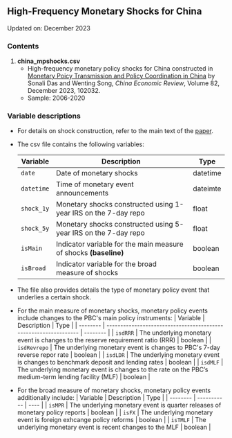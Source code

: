 ## High-Frequency Monetary Shocks for China

Updated on: December 2023

### Contents
1. **china_mpshocks.csv**
    - High-frequency monetary policy shocks for China constructed in [Monetary Poicy Transmission and Policy Coordination in China](https://www.sciencedirect.com/science/article/abs/pii/S1043951X23001177) by Sonali Das and Wenting Song, *China Economic Review*, Volume 82, December 2023, 102032.
    - Sample: 2006-2020

### Variable descriptions

- For details on shock construction, refer to the main text of the [paper](https://www.sciencedirect.com/science/article/abs/pii/S1043951X23001177).

- The csv file contains the following variables:

  | Variable   | Description                                                      | Type     |
  | ---------- | ---------------------------------------------------------------- | -------- |
  | `date`     | Date of monetary shocks                                          | datetime |
  | `datetime` | Time of monetary event announcements                             | dateimte |
  | `shock_1y` | Monetary shocks constructed using 1-year IRS on the 7-day repo   | float    |
  | `shock_5y` | Monetary shocks constructed using 5-year IRS on the 7-day repo   | float    |
  | `isMain`   | Indicator variable for the main measure of shocks **(baseline)** | boolean  |
  | `isBroad`  | Indicator variable for the broad measure of shocks               | boolean  |

- The file also provides details the type of monetary policy event that underlies a certain shock.
- For the main measure of monetary shocks, monetary policy events include changes to the PBC's main policy instruments:
  | Variable | Description                                                      | Type     |
  | -------- | ---------------------------------------------------------------- | -------- |
  | `isdRRR`   | The underlying monetary event is changes to the reserve requirement ratio (RRR) | boolean  |
  | `isdRevrepo` | The underlying monetary event is changes to PBC's 7-day reverse repor rate | boolean  |
  | `isdLDR` | The underlying monetary event is changes to benchmark deposit and lending rates | boolean  |
  | `isdMLF` | The underlying monetary event is changes to the rate on the PBC’s medium-term lending facility (MLF)  | boolean  |


- For the broad measure of monetary shocks, monetary policy events additionally include:
  | Variable | Description | Type |
  | -------- | ----------- | ---- |
  | `isMPR`    | The underlying monetary event is quarter releases of monetary policy reports   | boolean  |
  | `isFX`   | The underlying monetary event is foreign exhcange policy reforms  | boolean  |
  | `isTMLF` | The underlying monetary event is recent changes to the MLF  | boolean  |